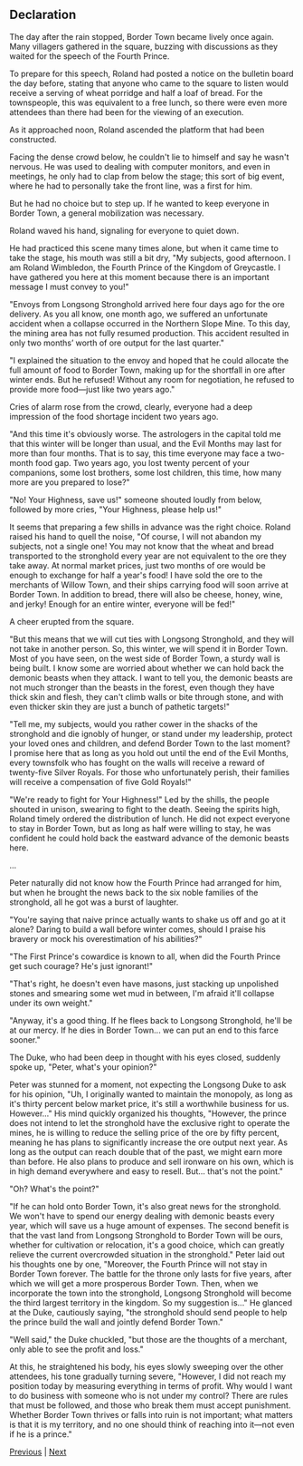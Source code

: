 ## Declaration
The day after the rain stopped, Border Town became lively once again. Many villagers gathered in the square, buzzing with discussions as they waited for the speech of the Fourth Prince.

To prepare for this speech, Roland had posted a notice on the bulletin board the day before, stating that anyone who came to the square to listen would receive a serving of wheat porridge and half a loaf of bread. For the townspeople, this was equivalent to a free lunch, so there were even more attendees than there had been for the viewing of an execution.



As it approached noon, Roland ascended the platform that had been constructed.

Facing the dense crowd below, he couldn't lie to himself and say he wasn't nervous. He was used to dealing with computer monitors, and even in meetings, he only had to clap from below the stage; this sort of big event, where he had to personally take the front line, was a first for him.

But he had no choice but to step up. If he wanted to keep everyone in Border Town, a general mobilization was necessary.

Roland waved his hand, signaling for everyone to quiet down.

He had practiced this scene many times alone, but when it came time to take the stage, his mouth was still a bit dry, "My subjects, good afternoon. I am Roland Wimbledon, the Fourth Prince of the Kingdom of Greycastle. I have gathered you here at this moment because there is an important message I must convey to you!"

"Envoys from Longsong Stronghold arrived here four days ago for the ore delivery. As you all know, one month ago, we suffered an unfortunate accident when a collapse occurred in the Northern Slope Mine. To this day, the mining area has not fully resumed production. This accident resulted in only two months’ worth of ore output for the last quarter."

"I explained the situation to the envoy and hoped that he could allocate the full amount of food to Border Town, making up for the shortfall in ore after winter ends. But he refused! Without any room for negotiation, he refused to provide more food—just like two years ago."



Cries of alarm rose from the crowd, clearly, everyone had a deep impression of the food shortage incident two years ago.

"And this time it's obviously worse. The astrologers in the capital told me that this winter will be longer than usual, and the Evil Months may last for more than four months. That is to say, this time everyone may face a two-month food gap. Two years ago, you lost twenty percent of your companions, some lost brothers, some lost children, this time, how many more are you prepared to lose?"

"No! Your Highness, save us!" someone shouted loudly from below, followed by more cries, "Your Highness, please help us!"

It seems that preparing a few shills in advance was the right choice. Roland raised his hand to quell the noise, "Of course, I will not abandon my subjects, not a single one! You may not know that the wheat and bread transported to the stronghold every year are not equivalent to the ore they take away. At normal market prices, just two months of ore would be enough to exchange for half a year's food! I have sold the ore to the merchants of Willow Town, and their ships carrying food will soon arrive at Border Town. In addition to bread, there will also be cheese, honey, wine, and jerky! Enough for an entire winter, everyone will be fed!"

A cheer erupted from the square.

"But this means that we will cut ties with Longsong Stronghold, and they will not take in another person. So, this winter, we will spend it in Border Town. Most of you have seen, on the west side of Border Town, a sturdy wall is being built. I know some are worried about whether we can hold back the demonic beasts when they attack. I want to tell you, the demonic beasts are not much stronger than the beasts in the forest, even though they have thick skin and flesh, they can't climb walls or bite through stone, and with even thicker skin they are just a bunch of pathetic targets!"

"Tell me, my subjects, would you rather cower in the shacks of the stronghold and die ignobly of hunger, or stand under my leadership, protect your loved ones and children, and defend Border Town to the last moment? I promise here that as long as you hold out until the end of the Evil Months, every townsfolk who has fought on the walls will receive a reward of twenty-five Silver Royals. For those who unfortunately perish, their families will receive a compensation of five Gold Royals!"

"We're ready to fight for Your Highness!" Led by the shills, the people shouted in unison, swearing to fight to the death. Seeing the spirits high, Roland timely ordered the distribution of lunch. He did not expect everyone to stay in Border Town, but as long as half were willing to stay, he was confident he could hold back the eastward advance of the demonic beasts here.

...



Peter naturally did not know how the Fourth Prince had arranged for him, but when he brought the news back to the six noble families of the stronghold, all he got was a burst of laughter.



"You're saying that naive prince actually wants to shake us off and go at it alone? Daring to build a wall before winter comes, should I praise his bravery or mock his overestimation of his abilities?"



"The First Prince's cowardice is known to all, when did the Fourth Prince get such courage? He's just ignorant!"



"That's right, he doesn't even have masons, just stacking up unpolished stones and smearing some wet mud in between, I'm afraid it'll collapse under its own weight."



"Anyway, it's a good thing. If he flees back to Longsong Stronghold, he'll be at our mercy. If he dies in Border Town... we can put an end to this farce sooner."



The Duke, who had been deep in thought with his eyes closed, suddenly spoke up, "Peter, what's your opinion?"



Peter was stunned for a moment, not expecting the Longsong Duke to ask for his opinion, "Uh, I originally wanted to maintain the monopoly, as long as it's thirty percent below market price, it's still a worthwhile business for us. However..." His mind quickly organized his thoughts, "However, the prince does not intend to let the stronghold have the exclusive right to operate the mines, he is willing to reduce the selling price of the ore by fifty percent, meaning he has plans to significantly increase the ore output next year. As long as the output can reach double that of the past, we might earn more than before. He also plans to produce and sell ironware on his own, which is in high demand everywhere and easy to resell. But... that's not the point."



"Oh? What's the point?"



"If he can hold onto Border Town, it's also great news for the stronghold. We won't have to spend our energy dealing with demonic beasts every year, which will save us a huge amount of expenses. The second benefit is that the vast land from Longsong Stronghold to Border Town will be ours, whether for cultivation or relocation, it's a good choice, which can greatly relieve the current overcrowded situation in the stronghold." Peter laid out his thoughts one by one, "Moreover, the Fourth Prince will not stay in Border Town forever. The battle for the throne only lasts for five years, after which we will get a more prosperous Border Town. Then, when we incorporate the town into the stronghold, Longsong Stronghold will become the third largest territory in the kingdom. So my suggestion is..." He glanced at the Duke, cautiously saying, "the stronghold should send people to help the prince build the wall and jointly defend Border Town."



"Well said," the Duke chuckled, "but those are the thoughts of a merchant, only able to see the profit and loss."



At this, he straightened his body, his eyes slowly sweeping over the other attendees, his tone gradually turning severe, "However, I did not reach my position today by measuring everything in terms of profit. Why would I want to do business with someone who is not under my control? There are rules that must be followed, and those who break them must accept punishment. Whether Border Town thrives or falls into ruin is not important; what matters is that it is my territory, and no one should think of reaching into it—not even if he is a prince."





[Previous](CH0021.md) | [Next](CH0023.md)
